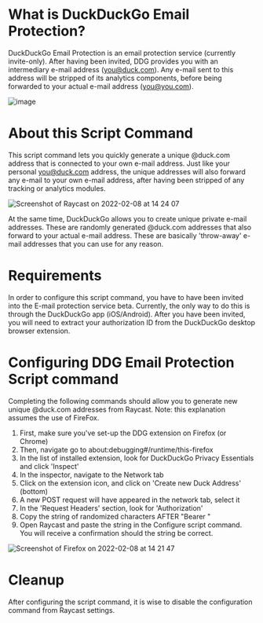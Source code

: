 
# What is DuckDuckGo Email Protection?
DuckDuckGo Email Protection is an email protection service (currently invite-only). After having been invited, DDG provides you with an intermediary e-mail address (you@duck.com). Any e-mail sent to this address will be stripped of its analytics components, before being forwarded to your actual e-mail address (you@you.com).

![image](https://user-images.githubusercontent.com/9107063/152996647-676ff3df-4ebe-49a5-a28d-97d2fe21ec94.png)


# About this Script Command
This script command lets you quickly generate a unique @duck.com address that is connected to your own e-mail address. Just like your personal you@duck.com address, the unique addresses will also forward any e-mail to your own e-mail address, after having been stripped of any tracking or analytics modules.

![Screenshot of Raycast on 2022-02-08 at 14 24 07](https://user-images.githubusercontent.com/9107063/152995951-91c9f7bd-eddd-43a3-98b0-79dad33308eb.png)


At the same time, DuckDuckGo allows you to create unique private e-mail addresses. These are randomly generated @duck.com addresses that also forward to your actual e-mail address. These are basically 'throw-away' e-mail addresses that you can use for any reason.

# Requirements
In order to configure this script command, you have to have been invited into the E-mail protection service beta. Currently, the only way to do this is through the DuckDuckGo app (iOS/Android). After you have been invited, you will need to extract your authorization ID from the DuckDuckGo desktop browser extension.

# Configuring DDG Email Protection Script command
Completing the following commands should allow you to generate new unique @duck.com addresses from Raycast. Note: this explanation assumes the use of FireFox. 

1. First, make sure you've set-up the DDG extension on Firefox (or Chrome)
2. Then, navigate go to about:debugging#/runtime/this-firefox
3. In the list of installed extension, look for DuckDuckGo Privacy Essentials and click 'Inspect'
4. In the inspector, navigate to the Network tab
5. Click on the extension icon, and click on 'Create new Duck Address' (bottom)
6. A new POST request will have appeared in the network tab, select it
7. In the 'Request Headers' section, look for 'Authorization'
8. Copy the string of randomized characters AFTER "Bearer "
9. Open Raycast and paste the string in the Configure script command. You will receive a confirmation should the string be correct.

![Screenshot of Firefox on 2022-02-08 at 14 21 47](https://user-images.githubusercontent.com/9107063/152995838-fe619525-b4dd-4d3d-bf7f-95c07ed7b2d2.png)

# Cleanup
After configuring the script command, it is wise to disable the configuration command from Raycast settings.
